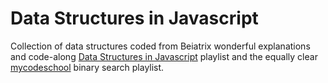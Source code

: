 # Data Structures in Javascript

Collection of data structures coded from Beiatrix wonderful explanations and code-along [Data Structures in Javascript](https://www.youtube.com/playlist?list=PLu_sD_1ixKmhufvEeg2cCq4Wah7t3f91d) playlist and the equally clear [mycodeschool](https://www.youtube.com/watch?v=j5uXyPJ0Pew&list=PL2_aWCzGMAwL3ldWlrii6YeLszojgH77j) binary search playlist.
